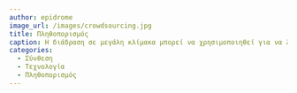```yaml
---
author: epidrome
image_url: /images/crowdsourcing.jpg
title: Πληθοπορισμός 
caption: Η διάδραση σε μεγάλη κλίμακα μπορεί να χρησιμοποιηθεί για να λύσει δύσκολα προβλήματα τα οποία οι υπολογιστές δεν μπορούν να τα αντιμετωπίσουν από μόνοι τους, όπως είναι η αναγνώριση αντικειμένων σε μια φωτογραφία.
categories:
  - Σύνθεση 
  - Τεχνολογία
  - Πληθοπορισμός
---
```

